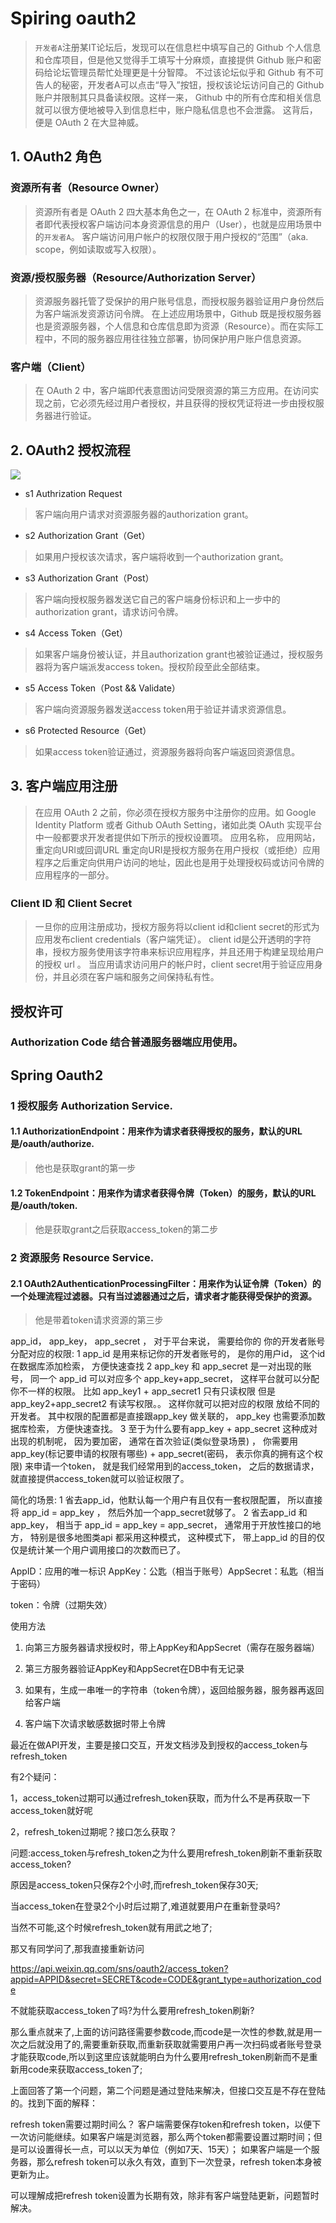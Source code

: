 # Spiring oauth2
> ```开发者A```注册某IT论坛后，发现可以在信息栏中填写自己的 Github 个人信息和仓库项目，但是他又觉得手工填写十分麻烦，直接提供 Github 账户和密码给论坛管理员帮忙处理更是十分智障。
 不过该论坛似乎和 Github 有不可告人的秘密，开发者A可以点击“导入”按钮，授权该论坛访问自己的 Github 账户并限制其只具备读权限。这样一来，
 Github 中的所有仓库和相关信息就可以很方便地被导入到信息栏中，账户隐私信息也不会泄露。
 这背后，便是 OAuth 2 在大显神威。
 
## 1. OAuth2 角色
###  资源所有者（Resource Owner）
> 资源所有者是 OAuth 2 四大基本角色之一，在 OAuth 2 标准中，资源所有者即代表授权客户端访问本身资源信息的用户（User），也就是应用场景中的```开发者A```。
客户端访问用户帐户的权限仅限于用户授权的“范围”（aka. scope，例如读取或写入权限）。

### 资源/授权服务器（Resource/Authorization Server）
> 资源服务器托管了受保护的用户账号信息，而授权服务器验证用户身份然后为客户端派发资源访问令牌。
在上述应用场景中，Github 既是授权服务器也是资源服务器，个人信息和仓库信息即为资源（Resource）。而在实际工程中，不同的服务器应用往往独立部署，协同保护用户账户信息资源。

### 客户端（Client）
> 在 OAuth 2 中，客户端即代表意图访问受限资源的第三方应用。在访问实现之前，它必须先经过用户者授权，并且获得的授权凭证将进一步由授权服务器进行验证。

## 2. OAuth2 授权流程
  ![](https://images2018.cnblogs.com/blog/647983/201805/647983-20180504165446261-1334969394.png)
  
 - s1 Authrization Request
 >客户端向用户请求对资源服务器的authorization grant。
 - s2 Authorization Grant（Get）
 >如果用户授权该次请求，客户端将收到一个authorization grant。
 - s3 Authorization Grant（Post）
 >客户端向授权服务器发送它自己的客户端身份标识和上一步中的authorization grant，请求访问令牌。
 - s4 Access Token（Get）
 >如果客户端身份被认证，并且authorization grant也被验证通过，授权服务器将为客户端派发access token。授权阶段至此全部结束。
 - s5 Access Token（Post && Validate）
 >客户端向资源服务器发送access token用于验证并请求资源信息。
 - s6 Protected Resource（Get）
 > 如果access token验证通过，资源服务器将向客户端返回资源信息。

## 3. 客户端应用注册
> 在应用 OAuth 2 之前，你必须在授权方服务中注册你的应用。如 Google Identity Platform 或者 Github OAuth Setting，诸如此类 OAuth 实现平台中一般都要求开发者提供如下所示的授权设置项。
应用名称，   应用网站，   重定向URI或回调URL
重定向URI是授权方服务在用户授权（或拒绝）应用程序之后重定向供用户访问的地址，因此也是用于处理授权码或访问令牌的应用程序的一部分。

### Client ID 和 Client Secret
> 一旦你的应用注册成功，授权方服务将以client id和client secret的形式为应用发布client credentials（客户端凭证）。
client id是公开透明的字符串，授权方服务使用该字符串来标识应用程序，并且还用于构建呈现给用户的授权 url 。
当应用请求访问用户的帐户时，client secret用于验证应用身份，并且必须在客户端和服务之间保持私有性。

## 授权许可
###  Authorization Code 结合普通服务器端应用使用。





## Spring Oauth2
### 1 授权服务 Authorization Service.
#### 1.1 AuthorizationEndpoint：用来作为请求者获得授权的服务，默认的URL是/oauth/authorize.
> 他也是获取grant的第一步 

#### 1.2 TokenEndpoint：用来作为请求者获得令牌（Token）的服务，默认的URL是/oauth/token.
> 他是获取grant之后获取access_token的第二步

### 2 资源服务 Resource Service.
#### 2.1 OAuth2AuthenticationProcessingFilter：用来作为认证令牌（Token）的一个处理流程过滤器。只有当过滤器通过之后，请求者才能获得受保护的资源。
> 他是带着token请求资源的第三步







app_id， app_key， app_secret ， 对于平台来说， 需要给你的 你的开发者账号分配对应的权限:
1 app_id 是用来标记你的开发者账号的， 是你的用户id， 这个id 在数据库添加检索， 方便快速查找
2 app_key 和 app_secret 是一对出现的账号， 同一个 app_id 可以对应多个 app_key+app_secret， 这样平台就可以分配你不一样的权限。
比如 app_key1 + app_secret1 只有只读权限 但是 app_key2+app_secret2 有读写权限。。 这样你就可以把对应的权限 放给不同的开发者。 其中权限的配置都是直接跟app_key 做关联的， app_key 也需要添加数据库检索， 方便快速查找。
3 至于为什么要有app_key + app_secret 这种成对出现的机制呢， 因为要加密， 通常在首次验证(类似登录场景) ，
你需要用 app_key(标记要申请的权限有哪些) + app_secret(密码， 表示你真的拥有这个权限) 来申请一个token， 就是我们经常用到的access_token， 之后的数据请求， 就直接提供access_token就可以验证权限了。

简化的场景:
1 省去app_id，他默认每一个用户有且仅有一套权限配置， 所以直接将 app_id = app_key ， 然后外加一个app_secret就够了。
2 省去app_id 和 app_key， 相当于 app_id = app_key = app_secret， 通常用于开放性接口的地方， 特别是很多地图类api 都采用这种模式， 这种模式下， 带上app_id 的目的仅仅是统计某一个用户调用接口的次数而已了。

AppID：应用的唯一标识 AppKey：公匙（相当于账号）AppSecret：私匙（相当于密码）

token：令牌（过期失效）

使用方法

1. 向第三方服务器请求授权时，带上AppKey和AppSecret（需存在服务器端）

2. 第三方服务器验证AppKey和AppSecret在DB中有无记录

3. 如果有，生成一串唯一的字符串（token令牌），返回给服务器，服务器再返回给客户端

4. 客户端下次请求敏感数据时带上令牌




最近在做API开发，主要是接口交互，开发文档涉及到授权的access_token与refresh_token

有2个疑问：

1，access_token过期可以通过refresh_token获取，而为什么不是再获取一下access_token就好呢

2，refresh_token过期呢？接口怎么获取？

问题:access_token与refresh_token之为什么要用refresh_token刷新不重新获取access_token?

原因是access_token只保存2个小时,而refresh_token保存30天;

当access_token在登录2个小时后过期了,难道就要用户在重新登录吗?

当然不可能,这个时候refresh_token就有用武之地了;

那又有同学问了,那我直接重新访问

https://api.weixin.qq.com/sns/oauth2/access_token?appid=APPID&secret=SECRET&code=CODE&grant_type=authorization_code

不就能获取access_token了吗?为什么要用refresh_token刷新?

那么重点就来了,上面的访问路径需要参数code,而code是一次性的参数,就是用一次之后就没用了的,需要重新获取,而重新获取就需要用户再一次扫码或者账号登录才能获取code,所以到这里应该就能明白为什么要用refresh_token刷新而不是重新用code来获取access_token了;

上面回答了第一个问题，第二个问题是通过登陆来解决，但接口交互是不存在登陆的。找到下面的解释：

refresh token需要过期时间么？
客户端需要保存token和refresh token，以便下一次访问能继续。如果客户端是浏览器，那么两个token都需要设置过期时间；但是可以设置得长一点，可以以天为单位（例如7天、15天）；
如果客户端是一个服务器，那么refresh token可以永久有效，直到下一次登录，refresh token本身被更新为止。

可以理解成把refresh token设置为长期有效，除非有客户端登陆更新，问题暂时解决。
